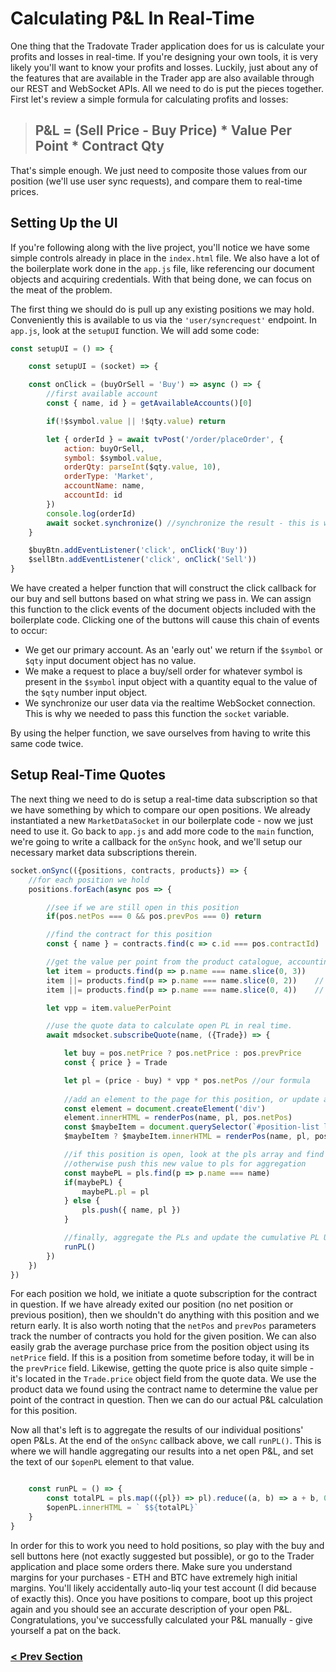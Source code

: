 # Calculating P&L In Real-Time
One thing that the Tradovate Trader application does for us is calculate your profits and losses in real-time. If you're designing your own tools,
it is very likely you'll want to know your profits and losses. Luckily, just about any of the features that are available in the Trader app are also
available through our REST and WebSocket APIs. All we need to do is put the pieces together. First let's review a simple formula for calculating profits
and losses:

> ## P&L = (Sell Price - Buy Price) * Value Per Point * Contract Qty

That's simple enough. We just need to composite those values from our position (we'll use user sync requests), and compare them to real-time prices.


## Setting Up the UI
If you're following along with the live project, you'll notice we have some simple controls already in place in the `index.html` file. We also have
a lot of the boilerplate work done in the `app.js` file, like referencing our document objects and acquiring credentials. With that being done, we can
focus on the meat of the problem.

The first thing we should do is pull up any existing positions we may hold. Conveniently this is available to us via the `'user/syncrequest'` endpoint. In `app.js`, look at the `setupUI` function. We will add some code:

```js
const setupUI = () => {

    const setupUI = (socket) => {

    const onClick = (buyOrSell = 'Buy') => async () => {
        //first available account
        const { name, id } = getAvailableAccounts()[0]

        if(!$symbol.value || !$qty.value) return

        let { orderId } = await tvPost('/order/placeOrder', {
            action: buyOrSell,
            symbol: $symbol.value,
            orderQty: parseInt($qty.value, 10),
            orderType: 'Market',
            accountName: name,
            accountId: id
        })
        console.log(orderId)
        await socket.synchronize() //synchronize the result - this is what we need the socket parameter for
    }

    $buyBtn.addEventListener('click', onClick('Buy'))
    $sellBtn.addEventListener('click', onClick('Sell'))
}
```

We have created a helper function that will construct the click callback for our buy and sell buttons based on what string we pass in. We can assign this
function to the click events of the document objects included with the boilerplate code. Clicking one of the buttons will cause this chain of events to 
occur:

- We get our primary account. As an 'early out' we return if the `$symbol` or `$qty` input document object has no value.
- We make a request to place a buy/sell order for whatever symbol is present in the `$symbol` input object with a quantity
equal to the value of the `$qty` number input object. 
- We synchronize our user data via the realtime WebSocket connection. This is why we needed to pass this function the `socket` variable.

By using the helper function, we save ourselves from having to write this same code twice.

## Setup Real-Time Quotes
The next thing we need to do is setup a real-time data subscription so that we have something by which to compare our open positions. We already 
instantiated a new `MarketDataSocket` in our boilerplate code - now we just need to use it. Go back to `app.js` and add more code to the `main` function,
we're going to write a callback for the `onSync` hook, and we'll setup our necessary market data subscriptions therein.

```js
socket.onSync(({positions, contracts, products}) => {
    //for each position we hold
    positions.forEach(async pos => {

        //see if we are still open in this position
        if(pos.netPos === 0 && pos.prevPos === 0) return

        //find the contract for this position
        const { name } = contracts.find(c => c.id === pos.contractId)

        //get the value per point from the product catalogue, accounting for 2, 3, and 4 character naming schemes.
        let item = products.find(p => p.name === name.slice(0, 3))
        item ||= products.find(p => p.name === name.slice(0, 2))    // or-equals conditional assigment operator
        item ||= products.find(p => p.name === name.slice(0, 4))    // these lines only run if item is null/undefined

        let vpp = item.valuePerPoint    

        //use the quote data to calculate open PL in real time.
        await mdsocket.subscribeQuote(name, ({Trade}) => {

            let buy = pos.netPrice ? pos.netPrice : pos.prevPrice
            const { price } = Trade            

            let pl = (price - buy) * vpp * pos.netPos //our formula
            
            //add an element to the page for this position, or update an element if it already exists.
            const element = document.createElement('div')
            element.innerHTML = renderPos(name, pl, pos.netPos)
            const $maybeItem = document.querySelector(`#position-list li[data-name="${name}"`)
            $maybeItem ? $maybeItem.innerHTML = renderPos(name, pl, pos.netPos) : $posList.appendChild(element)

            //if this position is open, look at the pls array and find this pos. if it exists, update it, 
            //otherwise push this new value to pls for aggregation
            const maybePL = pls.find(p => p.name === name)
            if(maybePL) {
                maybePL.pl = pl
            } else {
                pls.push({ name, pl })
            }

            //finally, aggregate the PLs and update the cumulative PL UI Element.
            runPL()
        })        
    })
})
```

For each position we hold, we initiate a quote subscription for the contract in question. If we have already exited our position (no net position or 
previous position), then we shouldn't do anything with this position and we return early. It is also worth noting that the `netPos` and `prevPos` 
parameters track the number of contracts you hold for the given position. We can also easily grab the average purchase price from the position
object using its `netPrice` field. If this is a position from sometime before today, it will be in the `prevPrice` field. Likewise, getting the quote price
is also quite simple - it's located in the `Trade.price` object field from the quote data.  We use the product data we found using the contract name to determine the value per point of the contract in question. Then we can do our actual P&L calculation for this position. 

Now all that's left is to aggregate the results of our individual positions' open P&Ls. At the end of the `onSync` callback above, we call `runPL()`. This is where we will handle aggregating our results into a net open P&L, and set the text of our `$openPL` element to that value.

```js

    const runPL = () => {
        const totalPL = pls.map(({pl}) => pl).reduce((a, b) => a + b, 0)
        $openPL.innerHTML = ` $${totalPL}`
    }
}
```
In order for this to work you need to hold positions, so play with the buy and sell buttons here (not exactly suggested but possible), or go to the Trader
application and place some orders there. Make sure you understand margins for your purchases - ETH and BTC have extremely high initial margins. You'll likely accidentally auto-liq your test account (I did because of exactly this). Once you have positions to compare, boot up this project again and you should see an accurate description of your open P&L. Congratulations, you've successfully calculated your P&L manually - give yourself a pat on the back.

### [< Prev Section](https://github.com/tradovate/example-api-js/tree/main/tutorial/WebSockets/EX-11-Tick-Charts)

